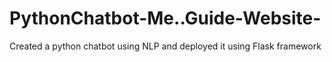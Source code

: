 # PythonChatbot-Me..Guide-Website-
Created a python chatbot using NLP and deployed it using Flask framework
